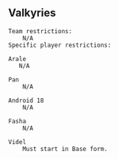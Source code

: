 
## Valkyries
    Team restrictions:
        N/A
    Specific player restrictions:

    Arale
       N/A
    
    Pan
        N/A 

    Android 18
        N/A 

    Fasha
        N/A 

    Videl
        Must start in Base form.